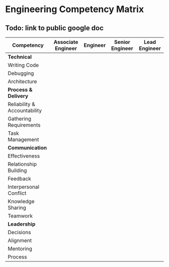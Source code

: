 # Engineering Competency Matrix

## Todo: link to public google doc

| **Competency** | Associate Engineer | Engineer | Senior Engineer | Lead Engineer |
| --- | --- | --- | --- | --- |
|**Technical**|
|Writing Code|
|Debugging|
|Architecture|
|**Process & Delivery**|
|Reliability & Accountability|
|Gathering Requirements|
|Task Management|
|**Communication**|
|Effectiveness|
|Relationship Building|
|Feedback|
|Interpersonal Conflict|
|Knowledge Sharing|
|Teamwork|
|**Leadership**|
|Decisions|
|Alignment|
|Mentoring|
|Process|
